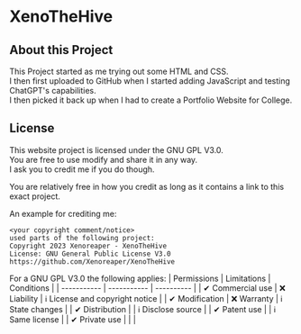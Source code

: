 # XenoTheHive

## About this Project
This Project started as me trying out some HTML and CSS. <br>
I then first uploaded to GitHub when I started adding JavaScript and testing ChatGPT's capabilities. <br>
I then picked it back up when I had to create a Portfolio Website for College.

## License
This website project is licensed under the GNU GPL V3.0. <br>
You are free to use modify and share it in any way. <br>
I ask you to credit me if you do though.

You are relatively free in how you credit as long as it contains a link to this exact project.

An example for crediting me:
```
<your copyright comment/notice>
used parts of the following project:
Copyright 2023 Xenoreaper - XenoTheHive
License: GNU General Public License V3.0
https://github.com/Xenoreaper/XenoTheHive
```

For a GNU GPL V3.0 the following applies:
| Permissions | Limitations | Conditions |
| ----------- | ----------- | ---------- |
| ✔ Commercial use | ❌ Liability | ℹ License and copyright notice |
| ✔ Modification | ❌ Warranty | ℹ State changes |
| ✔ Distribution |  | ℹ Disclose source |
| ✔ Patent use |  | ℹ Same license |
| ✔ Private use |  |  |
